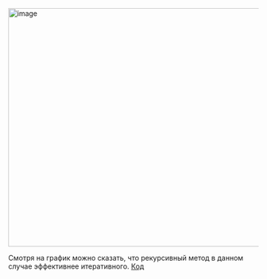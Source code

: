 <img width="640" height="480" alt="image" src="https://github.com/user-attachments/assets/eff51d6b-da75-4176-8f23-86e21b944a2b" />

Смотря на график можно сказать, что рекурсивный метод в данном случае эффективнее итеративного. <a href="(https://github.com/KidnamedStinger/lab4/blob/main/lab4.py)">Код</a>

